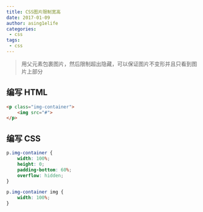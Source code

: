 ```yaml
---
title: CSS图片限制宽高
date: 2017-01-09
author: asing1elife
categories:
 - css
tags:
 - css
---
```

> 用父元素包裹图片，然后限制超出隐藏，可以保证图片不变形并且只看到图片上部分  

## 编写 HTML
```html
<p class="img-container">
	<img src="#">
</p>
```

## 编写 CSS
```css
p.img-container {
	width: 100%;
	height: 0;
	padding-bottom: 60%;
	overflow: hidden;
}

p.img-container img {
	width: 100%;
}
```